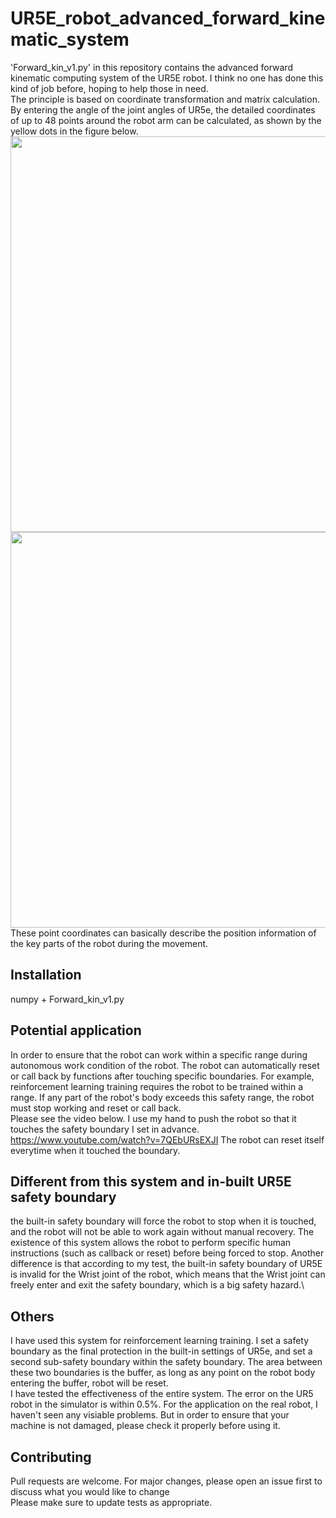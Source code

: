 # UR5E_robot_advanced_forward_kinematic_system
'Forward_kin_v1.py' in this repository contains the advanced forward kinematic computing system of the UR5E robot. I think no one has done this kind of job before, hoping to help those in need.\
The principle is based on coordinate transformation and matrix calculation. By entering the angle of the joint angles of UR5e, the detailed coordinates of up to 48 points around the robot arm can be calculated, as shown by the yellow dots in the figure below. 
<img src="https://github.com/wq13552463699/UR5E_robot_advanced_forward_kinematic_system/blob/main/Pic/Picture1.jpg" width="633" >\
<img src="https://github.com/wq13552463699/UR5E_robot_advanced_forward_kinematic_system/blob/main/Pic/Picture2.jpg" width="633" >\
These point coordinates can basically describe the position information of the key parts of the robot during the movement.
  
## Installation
  numpy + Forward_kin_v1.py
  
## Potential application
In order to ensure that the robot can work within a specific range during autonomous work condition of the robot. The robot can automatically reset or call back by functions after touching specific boundaries. For example, reinforcement learning training requires the robot to be trained within a range. If any part of the robot's body exceeds this safety range, the robot must stop working and reset or call back.\
Please see the video below. I use my hand to push the robot so that it touches the safety boundary I set in advance.\
https://www.youtube.com/watch?v=7QEbURsEXJI
The robot can reset itself everytime when it touched the boundary.

## Different from this system and in-built UR5E safety boundary
the built-in safety boundary will force the robot to stop when it is touched, and the robot will not be able to work again without manual recovery. The existence of this system allows the robot to perform specific human instructions (such as callback or reset) before being forced to stop. Another difference is that according to my test, the built-in safety boundary of UR5E is invalid for the Wrist joint of the robot, which means that the Wrist joint can freely enter and exit the safety boundary, which is a big safety hazard.\

## Others
I have used this system for reinforcement learning training. I set a safety boundary as the final protection in the built-in settings of UR5e, and set a second sub-safety boundary within the safety boundary. The area between these two boundaries is the buffer, as long as any point on the robot body entering the buffer, robot will be reset.\
I have tested the effectiveness of the entire system. The error on the UR5 robot in the simulator is within 0.5%. For the application on the real robot, I haven't seen any visiable problems. But in order to ensure that your machine is not damaged, please check it properly before using it.

## Contributing
Pull requests are welcome. For major changes, please open an issue first to discuss what you would like to change\
Please make sure to update tests as appropriate.
